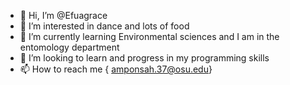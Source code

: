 - 👋 Hi, I’m @Efuagrace
- 👀 I’m interested in dance and lots of food
- 🌱 I’m currently learning Environmental sciences and I am in the entomology department
- 💞️ I’m looking to learn and progress in my programming skills 
- 📫 How to reach me { amponsah.37@osu.edu}

<!---
Efuagrace/Efuagrace is a ✨ special ✨ repository because its `README.md` (this file) appears on your GitHub profile.
You can click the Preview link to take a look at your changes.
--->
